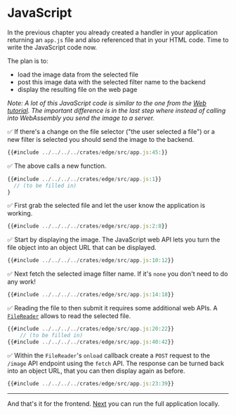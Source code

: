 # JavaScript

In the previous chapter you already created a handler in your application returning an `app.js` file and also referenced that in your HTML code.
Time to write the JavaScript code now.

The plan is to:

* load the image data from the selected file
* post this image data with the selected filter name to the backend
* display the resulting file on the web page

_Note: A lot of this JavaScript code is similar to the one from the [Web tutorial](../web.md). The important difference is in the last step where instead of calling into WebAssembly you send the image to a server._

✅ If there's a change on the file selector ("the user selected a file") or a new filter is selected you should send the image to the backend.

```javascript
{{#include ../../../../crates/edge/src/app.js:45:}}
```

✅ The above calls a new function.

```javascript
{{#include ../../../../crates/edge/src/app.js:1}}
  // (to be filled in)
}
```

✅ First grab the selected file and let the user know the application is working.


```javascript
{{#include ../../../../crates/edge/src/app.js:2:8}}
```

✅ Start by displaying the image.
The JavaScript web API lets you turn the file object into an object URL that can be displayed.

```javascript
{{#include ../../../../crates/edge/src/app.js:10:12}}
```

✅ Next fetch the selected image filter name. If it's `none` you don't need to do any work!

```javascript
{{#include ../../../../crates/edge/src/app.js:14:18}}
```

✅ Reading the file to then submit it requires some additional web APIs.
A [`FileReader`](https://developer.mozilla.org/en-US/docs/Web/API/FileReader)
allows to read the selected file.

```javascript
{{#include ../../../../crates/edge/src/app.js:20:22}}
    // (to be filled in)
{{#include ../../../../crates/edge/src/app.js:40:42}}
```

✅ Within the `FileReader`'s `onload` callback create a `POST` request to the `/image` API endpoint using the `fetch` API.
The response can be turned back into an object URL, that you can then display again as before.

```javascript
{{#include ../../../../crates/edge/src/app.js:23:39}}
```

---

And that's it for the frontend.
[Next](run-locally.md) you can run the full application locally.
